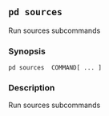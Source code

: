 ## `pd sources `

Run sources  subcommands

### Synopsis

    pd sources  COMMAND[ ... ]

### Description

Run sources  subcommands

